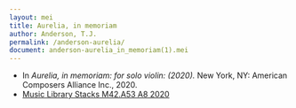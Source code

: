 ```yaml
---
layout: mei
title: Aurelia, in memoriam
author: Anderson, T.J.
permalink: /anderson-aurelia/
document: anderson-aurelia_in_memoriam(1).mei
---
```


- In *Aurelia, in memoriam: for solo violin: (2020).* New York, NY: American Composers Alliance Inc., 2020.
- <a href="https://tufts.primo.exlibrisgroup.com/permalink/01TUN_INST/1kc9gia/alma991018103547403851" target="_blank">Music Library Stacks M42.A53 A8 2020</a>
